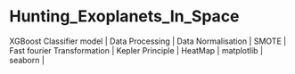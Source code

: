 # Hunting_Exoplanets_In_Space
XGBoost Classifier model | Data Processing | Data Normalisation | SMOTE | Fast fourier Transformation | Kepler Principle | HeatMap | matplotlib | seaborn |
